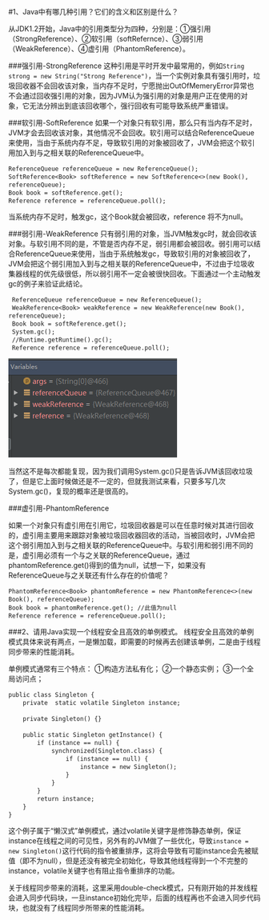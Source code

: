 #1、Java中有哪几种引用？它们的含义和区别是什么？

从JDK1.2开始，Java中的引用类型分为四种，分别是：①强引用（StrongReference）、②软引用（softRefernce）、③弱引用（WeakReference）、④虚引用（PhantomReference）。

###强引用-StrongReference
这种引用是平时开发中最常用的，例如```String strong = new String("Strong Reference")```，当一个实例对象具有强引用时，垃圾回收器不会回收该对象，当内存不足时，宁愿抛出OutOfMemeryError异常也不会通过回收强引用的对象，因为JVM认为强引用的对象是用户正在使用的对象，它无法分辨出到底该回收哪个，强行回收有可能导致系统严重错误。

###软引用-SoftReference
如果一个对象只有软引用，那么只有当内存不足时，JVM才会去回收该对象，其他情况不会回收。软引用可以结合ReferenceQueue来使用，当由于系统内存不足，导致软引用的对象被回收了，JVM会把这个软引用加入到与之相关联的ReferenceQueue中。

```
ReferenceQueue referenceQueue = new ReferenceQueue();
SoftReference<Book> softReference = new SoftReference<>(new Book(), referenceQueue);
Book book = softReference.get();
Reference reference = referenceQueue.poll();
```
当系统内存不足时，触发gc，这个Book就会被回收，reference 将不为null。

###弱引用-WeakReference
只有弱引用的对象，当JVM触发gc时，就会回收该对象。与软引用不同的是，不管是否内存不足，弱引用都会被回收。弱引用可以结合ReferenceQueue来使用，当由于系统触发gc，导致软引用的对象被回收了，JVM会把这个弱引用加入到与之相关联的ReferenceQueue中，不过由于垃圾收集器线程的优先级很低，所以弱引用不一定会被很快回收。下面通过一个主动触发gc的例子来验证此结论。

```
 ReferenceQueue referenceQueue = new ReferenceQueue();
 WeakReference<Book> weakReference = new WeakReference(new Book(), referenceQueue);
 Book book = softReference.get();
 System.gc();
 //Runtime.getRuntime().gc();
 Reference reference = referenceQueue.poll();
```
![](/Resource/weak_reference.png)

当然这不是每次都能复现，因为我们调用System.gc()只是告诉JVM该回收垃圾了，但是它上面时候做还是不一定的，但就我测试来看，只要多写几次System.gc()，复现的概率还是很高的。

###虚引用-PhantomReference

如果一个对象只有虚引用在引用它，垃圾回收器是可以在任意时候对其进行回收的，虚引用主要用来跟踪对象被垃圾回收器回收的活动，当被回收时，JVM会把这个弱引用加入到与之相关联的ReferenceQueue中。与软引用和弱引用不同的是，虚引用必须有一个与之关联的ReferenceQueue，通过phantomReference.get()得到的值为null，试想一下，如果没有ReferenceQueue与之关联还有什么存在的价值呢？
```
PhantomReference<Book> phantomReference = new PhantomReference<>(new Book(), referenceQueue);
Book book = phantomReference.get(); //此值为null
Reference reference = referenceQueue.poll();
```

###2、请用Java实现一个线程安全且高效的单例模式。
线程安全且高效的单例模式具体来说有两点，一是懒加载，即需要的时候再去创建该单例，二是由于线程同步带来的性能消耗。

单例模式通常有三个特点：
①构造方法私有化；
②一个静态实例；
③一个全局访问点；

```
public class Singleton {
    private  static volatile Singleton instance;

    private Singleton() {}

    public static Singleton getInstance() {
        if (instance == null) {
            synchronized(Singleton.class) {
                if (instance == null) {
                    instance = new Singleton();
                }
            }
        }
        return instance;
    }
}
```
这个例子属于“懒汉式”单例模式，通过volatile关键字是修饰静态单例，保证instance在线程之间的可见性，另外有的JVM做了一些优化，导致```instance = new Singleton()```这行代码的指令被重排序，这将会导致有可能instance会先被赋值（即不为null），但是还没有被完全初始化，导致其他线程得到一个不完整的instance，volatile关键字也有阻止指令重排序的功能。

关于线程同步带来的消耗，这里采用double-check模式，只有刚开始的并发线程会进入同步代码块，一旦instance初始化完毕，后面的线程再也不会进入同步代码块，也就没有了线程同步所带来的性能消耗。
